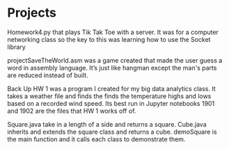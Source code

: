 # Projects

Homework4.py that plays Tik Tak Toe with a server. It was for a computer networking class so the key to this was learning how to use the Socket library

projectSaveTheWorld.asm was a game created that made the user guess a word in assembly language. It’s just like hangman except the man's parts are reduced instead of built.

Back Up HW 1 was a program I created for my big data analytics class. It takes a weather file and finds the finds the temperature highs and lows based on a recorded wind speed. Its best run in Jupyter notebooks
1901 and 1902 are the files that HW 1 works off of.

Square.java take in a length of a side and returns a square. Cube.java inherits and extends the square class and returns a cube. demoSquare is the main function and it calls each class to demonstrate them.
